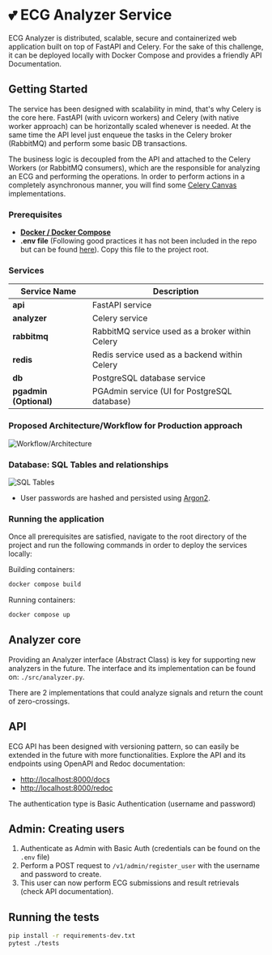 # 💕 ECG Analyzer Service


ECG Analyzer is distributed, scalable, secure and containerized web application built on top of FastAPI and Celery.
For the sake of this challenge, it can be deployed locally with Docker Compose and provides a friendly API Documentation.



## Getting Started
The service has been designed with scalability in mind, that's why Celery is the core here.
FastAPI (with uvicorn workers) and Celery (with native worker approach) can be horizontally scaled whenever is needed.
At the same time the API level just enqueue the tasks in the Celery broker (RabbitMQ) and perform some basic DB transactions.

The business logic is decoupled from the API and attached to the Celery Workers (or RabbitMQ consumers), which are the responsible
for analyzing an ECG and performing the operations. In order to perform actions in a completely asynchronous manner, 
you will find some [Celery Canvas](https://docs.celeryq.dev/en/stable/userguide/canvas.html) implementations.

### Prerequisites

- [**Docker / Docker Compose**](https://www.docker.com/products/docker-desktop/)
- **.env file** (Following good practices it has not been included in the repo but can be found [here](https://rentry.co/yms8wuk6)). Copy this file to the project root.

### Services

| **Service Name**       | **Description**                                 |
|------------------------|-------------------------------------------------|
| **api**                | FastAPI service                                 |
| **analyzer**           | Celery service                                  |
| **rabbitmq**           | RabbitMQ service used as a broker within Celery |
| **redis**              | Redis service used as a backend within Celery   |
| **db**                 | PostgreSQL database service                     |
| **pgadmin (Optional)** | PGAdmin service (UI for PostgreSQL database)    |


### Proposed Architecture/Workflow for Production approach
![Workflow/Architecture](https://i.imgur.com/FlzXevl.png)


### Database: SQL Tables and relationships
![SQL Tables](https://i.imgur.com/r7ODFPF.png)

- User passwords are hashed and persisted using [Argon2](https://medium.com/asecuritysite-when-bob-met-alice/argon2-ffb941a548c6).

### Running the application

Once all prerequisites are satisfied, navigate to the root directory of the project and run the following commands in order to deploy the services locally:

Building containers:
```bash
docker compose build
```
Running containers:
```bash
docker compose up
```

## Analyzer core
Providing an Analyzer interface (Abstract Class) is key for supporting new analyzers in the future.
The interface and its implementation can be found on: `./src/analyzer.py`.

There are 2 implementations that could analyze signals and return the count of zero-crossings.

## API
ECG API has been designed with versioning pattern, so can easily be extended in the future with more functionalities.
Explore the API and its endpoints using OpenAPI and Redoc documentation:

- [http://localhost:8000/docs](http://localhost:8000/docs)
- [http://localhost:8000/redoc](http://localhost:8000/redoc)

The authentication type is Basic Authentication (username and password)

## Admin: Creating users

1. Authenticate as Admin with Basic Auth (credentials can be found on the `.env` file)
2. Perform a POST request to `/v1/admin/register_user` with the username and password to create.
3. This user can now perform ECG submissions and result retrievals (check API documentation).


## Running the tests

```bash
pip install -r requirements-dev.txt
pytest ./tests
```
